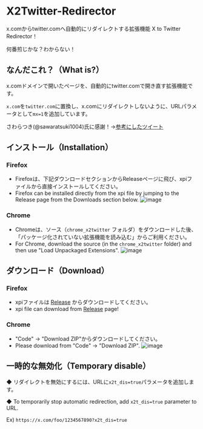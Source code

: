# X2Twitter-Redirector
x.comからtwitter.comへ自動的にリダイレクトする拡張機能 X to Twitter Redirector！

何番煎じかな？わからない！


## なんだこれ？（What is?）
x.comドメインで開いたページを、自動的にtwitter.comで開き直す拡張機能です。

`x.com`を`twitter.com`に置換し、x.comにリダイレクトしないように、URLパラメータとして`mx=1`を追加しています。

さわらつき(@sawaratsuki1004)氏に感謝！→[参考にしたツイート](https://x.com/sawaratsuki1004/status/1792530714736656656)


## インストール（Installation）
### Firefox
- Firefoxは、下記ダウンロードセクションからReleaseページに飛び、xpiファイルから直接インストールしてください。
- Firefox can be installed directly from the xpi file by jumping to the Release page from the Downloads section below.
![image](https://github.com/dekotan24/X2Twitter-Redirector/assets/27037519/75133154-d929-4ee2-81ed-9ef2836dfe63)

### Chrome
- Chromeは、ソース（`chrome_x2twitter` フォルダ）をダウンロードした後、「パッケージ化されていない拡張機能を読み込む」からご利用ください。
- For Chrome, download the source (in the `chrome_x2twitter` folder) and then use "Load Unpackaged Extensions".
![image](https://github.com/dekotan24/X2Twitter-Redirector/assets/27037519/87c0c6ca-6c31-481b-9a67-395606501ff8)


## ダウンロード（Download）
### Firefox
- xpiファイルは [Release](https://github.com/dekotan24/X2Twitter-Redirector/releases) からダウンロードしてください。
- xpi file can download from [Release](https://github.com/dekotan24/X2Twitter-Redirector/releases) page!

### Chrome
- "Code" → "Download ZIP"からダウンロードしてください。
- Please download from "Code" → "Download ZIP".
![image](https://github.com/dekotan24/X2Twitter-Redirector/assets/27037519/fdbcebde-f9f6-4201-aba2-a5cb6be9572d)


## 一時的な無効化（Temporary disable）
◆ リダイレクトを無効にするには、URLに`x2t_dis=true`パラメータを追加します。

◆ To temporarily stop automatic redirection, add `x2t_dis=true` parameter to URL.

Ex) `https://x.com/foo/1234567890?x2t_dis=true`
